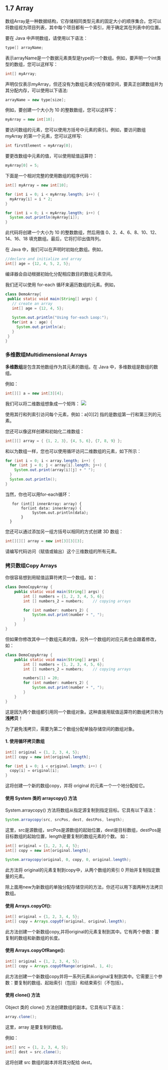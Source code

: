 ## 1.7 Array

数组Array是一种数据结构，它存储相同类型元素的固定大小的顺序集合。您可以将数组视为项目列表，其中每个项目都有一个索引，用于确定其在列表中的位置。

要在 Java 中声明数组，请使用以下语法：
```java
type[] arrayName;
```
表示arrayName是一个数据元素类型是type的一个数组。例如，要声明一个int类型的数组，您可以这样写：
```java
int[] myArray;
```
声明仅仅表示myArray，但还没有为数组元素分配存储空间，要真正创建数组并为其分配内存，可以使用以下语法:
```java
arrayName = new type[size];
```
例如，要创建一个大小为 10 的整数数组，您可以这样写：
```java
myArray = new int[10];
```
要访问数组的元素，您可以使用方括号中元素的索引。例如，要访问数组 myArray 的第一个元素，您可以这样写:
```java
int firstElement = myArray[0];
```
要更改数组中元素的值，可以使用赋值运算符：
```java
myArray[0] = 5;
```
下面是一个相对完整的使用数组的程序代码：
```java
int[] myArray = new int[10];

for (int i = 0; i < myArray.length; i++) {
  myArray[i] = i * 2;
}

for (int i = 0; i < myArray.length; i++) {
  System.out.println(myArray[i]);
}
```
此代码将创建一个大小为 10 的整数数组，然后用值 0、2、4、6、8、10、12、14、16、18 填充数组。最后，它将打印出值阵列。

在 Java 中，我们可以在声明时初始化数组。例如，
```java
//declare and initialize and array
int[] age = {12, 4, 5, 2, 5};
```
编译器会自动根据初始化分配相应数目的数组元素空间。

我们还可以使用 for-each 循环来遍历数组的元素。例如，
```java
class DemoArray{
 public static void main(String[] args) {  
   // create an array
   int[] age = {12, 4, 5};
   
   System.out.println("Using for-each Loop:");
   for(int a : age) {
     System.out.println(a);
   }
 }
}
```
### 多维数组Multidimensional Arrays
**多维数组**是包含其他数组作为其元素的数组。在 Java 中，多维数组是数组的数组。

例如：
```java
int[][] a = new int[3][4];
```
我们可以将二维数组想象成一个矩阵：
![](https://cdn.programiz.com/sites/tutorial2program/files/java-2d-array.jpg)

使用其行和列索引访问每个元素，例如：a[0][2] 指的是数组第一行和第三列的元素。

您还可以像这样创建和初始化二维数组：
```java
int[][] array = { {1, 2, 3}, {4, 5, 6}, {7, 8, 9} };
```

和以为数组一样，您也可以使用循环访问二维数组的元素，如下所示：
```java
for (int i = 0; i < array.length; i++) {
  for (int j = 0; j < array[i].length; j++) {
    System.out.print(array[i][j] + " ");
  }
  System.out.println();
}
```
当然，你也可以用for-each循环：
```
   for (int[] innerArray: array) {
       for(int data: innerArray) {
            System.out.println(data);
       }
  }
```
您还可以通过添加另一组方括号以相同的方式创建 3D 数组：
```java
int[][][] array = new int[3][3][3];
```
请编写代码访问（赋值或输出）这个三维数组的所有元素。

### 拷贝数组Copy Arrays

你很容易想到用赋值运算符拷贝一个数组。如：
```java
class DemoCopyArray {
    public static void main(String[] args) {       
        int [] numbers = {1, 2, 3, 4, 5, 6};
        int [] numbers_2 = numbers;    // copying arrays

        for (int number: numbers_2) {
            System.out.print(number + ", ");
        }
    }
}
```
但如果你修改其中一个数组元素的值，另外一个数组的对应元素也会跟着修改，如：

```java
class DemoCopyArray {
    public static void main(String[] args) {       
        int [] numbers = {1, 2, 3, 4, 5, 6};
        int [] numbers_2 = numbers;    // copying arrays

        numbers[1] = 20;
        for (int number: numbers_2) {
            System.out.print(number + ", ");
        }
    }
}
```
这是因为两个数组都引用同一个数组对象。这种直接用赋值运算符的数组拷贝称为**浅拷贝**！

为了避免浅拷贝，需要为第二个数组分配单独存储空间的数组对象。

#### 1. 使用循环拷贝数组

```java
int[] original = {1, 2, 3, 4, 5};
int[] copy = new int[original.length];

for (int i = 0; i < original.length; i++) {
  copy[i] = original[i];
}
```
这将创建一个新的数组copy，并将 original 的元素一个一个地分配给它。

#### 使用 System 类的 arraycopy() 方法

System.arraycopy() 方法将数组从指定源复制到指定目标。它具有以下语法：
```java
System.arraycopy(src, srcPos, dest, destPos, length);
```
这里，src是源数组，srcPos是源数组的起始位置，dest是目标数组，destPos是目标数组的起始位置，length是要复制的数组元素的个数。
如：
```java
int[] original = {1, 2, 3, 4, 5};
int[] copy = new int[original.length];

System.arraycopy(original, 0, copy, 0, original.length);
```
此方法将 original的元素复制到copy中，从两个数组的索引 0 开始并复制指定数量的元素。

除上面用new为新数组的单独分配存储空间的方法，你还可以用下面两种方法拷贝数组。

#### 使用 Arrays.copyOf():
```java
int[] original = {1, 2, 3, 4, 5};
int[] copy = Arrays.copyOf(original, original.length);
```
此方法创建一个新数组copy,并将original的元素复制到其中。它有两个参数：要复制的数组和新数组的长度。

#### 使用 Arrays.copyOfRange():
```java
int[] original = {1, 2, 3, 4, 5};
int[] copy = Arrays.copyOfRange(original, 1, 4);
```
此方法创建一个新数组copy并将一系列元素从original复制到其中。它需要三个参数：要复制的数组、起始索引（包括）和结束索引（不包括）。

#### 使用 clone() 方法
Object 类的 clone() 方法创建数组的副本。它具有以下语法：
```java
array.clone();
```
这里，array 是要复制的数组。

例如：
```java
int[] src = {1, 2, 3, 4, 5};
int[] dest = src.clone();
```
这将创建 src 数组的副本并将其分配给 dest。

